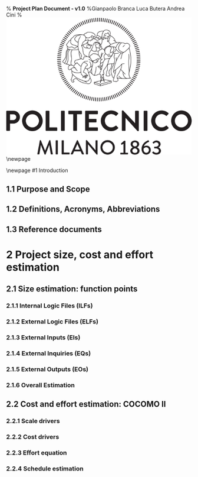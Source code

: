 % **Project Plan Document - v1.0**
%Gianpaolo Branca
 Luca Butera
 Andrea Cini
%![](polimi.png)\newpage

\newpage
#1 Introduction

## 1.1 Purpose and Scope

## 1.2 Definitions, Acronyms, Abbreviations

## 1.3 Reference documents

# 2 Project size, cost and effort estimation

## 2.1 Size estimation: function points

### 2.1.1 Internal Logic Files (ILFs)

### 2.1.2 External Logic Files (ELFs)

### 2.1.3 External Inputs (EIs)

### 2.1.4 External Inquiries (EQs)

### 2.1.5 External Outputs (EOs)

### 2.1.6 Overall Estimation

## 2.2 Cost and effort estimation: COCOMO II

### 2.2.1 Scale drivers

### 2.2.2 Cost drivers

### 2.2.3 Effort equation

### 2.2.4 Schedule estimation

